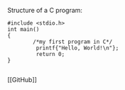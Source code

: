 
Structure of a C program:
```
#include <stdio.h>
int main()
{
		/*my first program in C*/
		 printf{"Hello, World!\n"};
		 return 0;
}
	

```

[[GitHub]]

